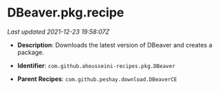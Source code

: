# DBeaver.pkg.recipe

_Last updated 2021-12-23 19:58:07Z_

- **Description**: Downloads the latest version of DBeaver and creates a package.

- **Identifier**: `com.github.ahousseini-recipes.pkg.DBeaver`

- **Parent Recipes**: `com.github.peshay.download.DBeaverCE`